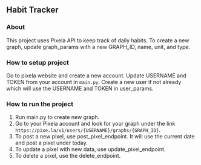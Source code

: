 ## Habit Tracker
### About
This project uses Pixela API to keep track of daily habits. To create a new graph, update graph_params with a new GRAPH_ID, name, unit, and type. 

### How to setup project
Go to pixela website and create a new account. Update USERNAME and TOKEN from your account in `main.py`. 
Create a new user if not already which will use the USERNAME and TOKEN in user_params. 

### How to run the project
1. Run main.py to create new graph.
2. Go to your Pixela account and look for your graph under the link `https://pixe.la/v1/users/{USERNAME}/graphs/{GRAPH_ID}`.
3. To post a new pixel, use post_pixel_endpoint. It will use the current date and post a pixel under today.  
4. To update a pixel with new data, use update_pixel_endpoint. 
5. To delete a pixel, use the delete_endpoint. 

